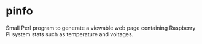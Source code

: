 pinfo
=====

Small Perl program to generate a viewable web page containing Raspberry Pi system stats such as temperature and voltages.